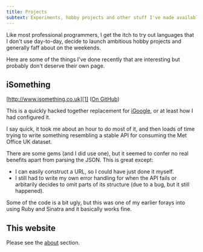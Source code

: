 ```yaml
---
title: Projects
subtext: Experiments, hobby projects and other stuff I've made available.
---
```


Like most professional programmers, I get the itch to try out languages that I
don't use day-to-day, decide to launch ambitious hobby projects and generally
faff about on the weekends.

Here are some of the things I've done recently that are interesting but
probably don't deserve their own page.

iSomething
----------

[http://www.isomething.co.uk][1] ([On GitHub][2])

This is a quickly hacked together replacement for [iGoogle][3], or at least how
I had configured it.

I say quick, it took me about an hour to do most of it, and then loads of time
trying to write something resembling a stable API for consuming the Met Office 
UK dataset. 

There are some gems (and I did use one), but it seemed to confer no real
benefits apart from parsing the JSON. This is great except:

* I can easily construct a URL, so I could have just done it myself.
* I still had to write my own error handling for when the API fails or 
  arbitarily decides to omit parts of its structure (due to a bug, but 
  it still happened).
  
Some of the code is a bit ugly, but this was one of my earlier forays into 
using Ruby and Sinatra and it basically works fine.

This website
------------

Please see the [about][4] section.

[1]: http://www.isomething.co.uk
[2]: http://github.com/benbasson/isomething
[3]: http://en.wikipedia.org/wiki/IGoogle
[4]: /about

